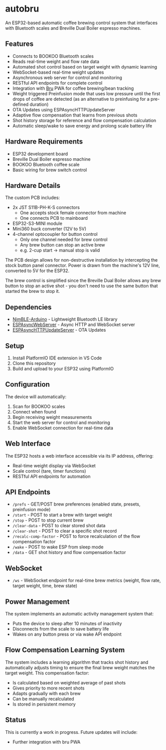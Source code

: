 # autobru

An ESP32-based automatic coffee brewing control system that interfaces with Bluetooth scales and Breville Dual Boiler espresso machines.

## Features

- Connects to BOOKOO Bluetooth scales
- Reads real-time weight and flow rate data
- Automated shot control based on target weight with dynamic learning
- WebSocket-based real-time weight updates
- Asynchronous web server for control and monitoring
- RESTful API endpoints for complete control
- Integration with [Bru](https://github.com/xvca/bru) PWA for coffee brewing/bean tracking
- Weight triggered Preinfusion mode that uses low pressure until the first drops of coffee are detected (as an alternative to preinfusing for a pre-defined duration)
- OTA Updates using ESPAsyncHTTPUpdateServer
- Adaptive flow compensation that learns from previous shots
- Shot history storage for reference and flow compensation calculation
- Automatic sleep/wake to save energy and prolong scale battery life

## Hardware Requirements

- ESP32 development board
- Breville Dual Boiler espresso machine
- BOOKOO Bluetooth coffee scale
- Basic wiring for brew switch control

## Hardware Details

The custom PCB includes:

- 2x JST S11B-PH-K-S connectors
  - One accepts stock female connector from machine
  - One connects PCB to mainboard
- ESP32-S3-MINI module
- Mini360 buck converter (12V to 5V)
- 4-channel optocoupler for button control
  - Only one channel needed for brew control
  - Any brew button can stop an active brew
  - e.g. 2-cup start → manual stop is valid

The PCB design allows for non-destructive installation by intercepting the stock button panel connector. Power is drawn from the machine's 12V line, converted to 5V for the ESP32.

The brew control is simplified since the Breville Dual Boiler allows any brew button to stop an active shot - you don't need to use the same button that started the brew to stop it.

## Dependencies

- [NimBLE-Arduino](https://github.com/h2zero/NimBLE-Arduino) - Lightweight Bluetooth LE library
- [ESPAsyncWebServer](https://github.com/me-no-dev/ESPAsyncWebServer) - Async HTTP and WebSocket server
- [ESPAsyncHTTPUpdateServer](https://github.com/IPdotSetAF/ESPAsyncHTTPUpdateServer) - OTA Updates

## Setup

1. Install PlatformIO IDE extension in VS Code
2. Clone this repository
3. Build and upload to your ESP32 using PlatformIO

## Configuration

The device will automatically:
1. Scan for BOOKOO scales
2. Connect when found
3. Begin receiving weight measurements
4. Start the web server for control and monitoring
5. Enable WebSocket connection for real-time data

## Web Interface

The ESP32 hosts a web interface accessible via its IP address, offering:
- Real-time weight display via WebSocket
- Scale control (tare, timer functions)
- RESTful API endpoints for automation

## API Endpoints

- `/prefs` - GET/POST brew preferences (enabled state, presets, preinfusion mode)
- `/start` - POST to start a brew with target weight
- `/stop` - POST to stop current brew
- `/clear-data` - POST to clear stored shot data
- `/clear-shot` - POST to clear a specific shot record
- `/recalc-comp-factor` - POST to force recalculation of the flow compensation factor
- `/wake` - POST to wake ESP from sleep mode
- `/data` - GET shot history and flow compensation factor

## WebSocket

- `/ws` - WebSocket endpoint for real-time brew metrics (weight, flow rate, target weight, time, brew state)

## Power Management

The system implements an automatic activity management system that:
- Puts the device to sleep after 10 minutes of inactivity
- Disconnects from the scale to save battery life
- Wakes on any button press or via wake API endpoint

## Flow Compensation Learning System

The system includes a learning algorithm that tracks shot history and automatically adjusts timing to ensure the final brew weight matches the target weight. This compensation factor:
- Is calculated based on weighted average of past shots
- Gives priority to more recent shots
- Adapts gradually with each brew
- Can be manually recalculated
- Is stored in persistent memory

## Status

This is currently a work in progress. Future updates will include:
- Further integration with bru PWA
